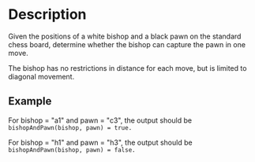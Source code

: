 # Description

Given the positions of a white bishop and a black pawn on the standard chess board, determine whether the bishop can capture the pawn in one move.

The bishop has no restrictions in distance for each move, but is limited to diagonal movement.

## Example

For bishop = "a1" and pawn = "c3", the output should be
`bishopAndPawn(bishop, pawn) = true.`

For bishop = "h1" and pawn = "h3", the output should be
`bishopAndPawn(bishop, pawn) = false.`

